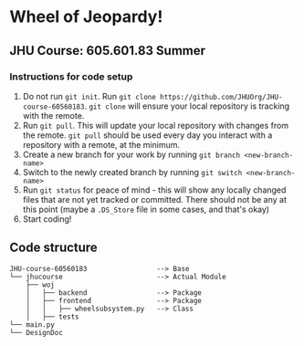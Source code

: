 # Wheel of Jeopardy!
## JHU Course: 605.601.83 Summer

### Instructions for code setup

1. Do not run `git init`. Run `git clone https://github.com/JHUOrg/JHU-course-60560183`. `git clone` will ensure your local repository is tracking with the remote.
2. Run `git pull`. This will update your local repository with changes from the remote. `git pull` should be used every day you interact with a repository with a remote, at the minimum. 
3. Create a new branch for your work by running `git branch <new-branch-name>`
4. Switch to the newly created branch by running `git switch <new-branch-name>`
5. Run `git status` for peace of mind - this will show any locally changed files that are not yet tracked or committed. There should not be any at this point (maybe a `.DS_Store` file in some cases, and that's okay)
6. Start coding!

## Code structure

```
JHU-course-60560183                 --> Base
└── jhucourse                       --> Actual Module
    ├── woj             
    │   ├── backend                 --> Package
    │   ├── frontend                --> Package
    │   │   ├── wheelsubsystem.py   --> Class
    │   ├── tests
└── main.py
└── DesignDoc
```
